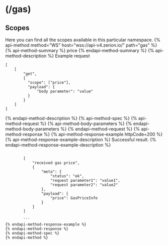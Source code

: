 # (/gas)
## Scopes 
Here you can find all the scopes available in this particular namespace. 
{% api-method method="WS" host="wss://api-v4.zerion.io/" path="gas" %}
{% api-method-summary %} price {% endapi-method-summary %}
{% api-method-description %}
Example request
```
[
    [
        "get",
        {
          "scope": ["price"],
          "payload": {
              "body parameter": "value"
          }
        }
    ]
]
```
{% endapi-method-description %}
{% api-method-spec %}
{% api-method-request %}
{% api-method-body-parameters %}
{% endapi-method-body-parameters %}
{% endapi-method-request %}
{% api-method-response %}
{% api-method-response-example httpCode=200 %}
{% api-method-response-example-description %}
Successful result.
{% endapi-method-response-example-description %}
```

        [
            "received gas price",
            {
                "meta": {
                    "status": "ok",
                    "request parameter1": "value1",
                    "request parameter2": "value2"
                },
                "payload": {
                    "price": GasPriceInfo
                }
            }
        ]

        ```
{% endapi-method-response-example %}
{% endapi-method-response %}
{% endapi-method-spec %}
{% endapi-method %}

